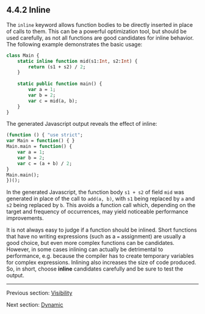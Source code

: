 ## 4.4.2 Inline

The `inline` keyword allows function bodies to be directly inserted in place of calls to them. This can be a powerful optimization tool, but should be used carefully, as not all functions are good candidates for inline behavior. The following example demonstrates the basic usage:

```haxe
class Main {
	static inline function mid(s1:Int, s2:Int) {
		return (s1 + s2) / 2;
	}
	
	static public function main() {
		var a = 1;
		var b = 2;
		var c = mid(a, b);
	}
}
```

The generated Javascript output reveals the effect of inline:

```haxe
(function () { "use strict";
var Main = function() { }
Main.main = function() {
	var a = 1;
	var b = 2;
	var c = (a + b) / 2;
}
Main.main();
})();
```

In the generated Javascript, the function body `s1 + s2` of field `mid` was generated in place of the call to `add(a, b)`, with `s1` being replaced by `a` and `s2` being replaced by `b`. This avoids a function call which, depending on the target and frequency of occurrences, may yield noticeable performance improvements.

It is not always easy to judge if a function should be inlined. Short functions that have no writing expressions (such as a `=` assignment) are usually a good choice, but even more complex functions can be candidates. However, in some cases inlining can actually be detrimental to performance, e.g. because the compiler has to create temporary variables for complex expressions. Inlining also increases the size of code produced. So, in short, choose **inline** candidates carefully and be sure to test the output.

---

Previous section: [Visibility](4.4.1-Visibility.md)

Next section: [Dynamic](4.4.3-Dynamic.md)